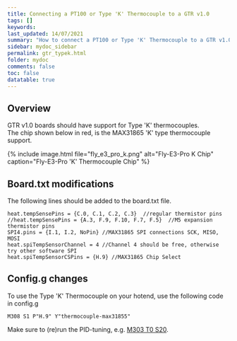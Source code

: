 ```yaml
---
title: Connecting a PT100 or Type 'K' Thermocouple to a GTR v1.0
tags: []
keywords: 
last_updated: 14/07/2021
summary: "How to connect a PT100 or Type 'K' Thermocouple to a GTR v1.0"
sidebar: mydoc_sidebar
permalink: gtr_typek.html
folder: mydoc
comments: false
toc: false
datatable: true
---
```


## Overview

GTR v1.0 boards should have support for Type 'K' thermocouples.  
The chip shown below in red, is the MAX31865 'K' type thermocouple support.  

{% include image.html file="fly_e3_pro_k.png" alt="Fly-E3-Pro K Chip" caption="Fly-E3-Pro 'K' Thermocouple Chip" %}

## Board.txt modifications

The following lines should be added to the board.txt file.

```
heat.tempSensePins = {C.0, C.1, C.2, C.3}  //regular thermistor pins
//heat.tempSensePins = {A.3, F.9, F.10, F.7, F.5}  //M5 expansion thermistor pins
SPI4.pins = {I.1, I.2, NoPin} //MAX31865 SPI connections SCK, MISO, MOSI
heat.spiTempSensorChannel = 4 //Channel 4 should be free, otherwise try other software SPI
heat.spiTempSensorCSPins = {H.9} //MAX31865 Chip Select
```

## Config.g changes

To use the Type 'K' Thermocouple on your hotend, use the following code in config.g

```
M308 S1 P"H.9" Y"thermocouple-max31855"
```

Make sure to (re)run the PID-tuning, e.g. [M303 T0 S20](https://duet3d.dozuki.com/Wiki/Tuning_the_heater_temperature_control).
